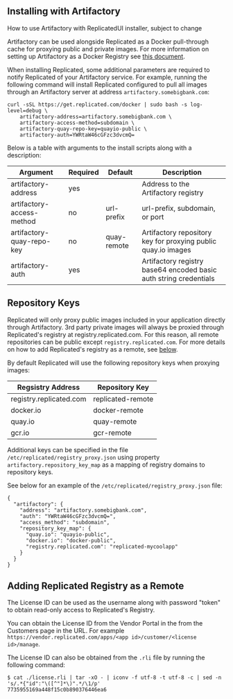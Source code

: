 ## Installing with Artifactory 

How to use Artifactory with ReplicatedUI installer, subject to change 

Artifactory can be used alongside Replicated as a Docker pull-through cache for proxying public and private images. For more information on setting up Artifactory as a Docker Registry see [this document](https://www.jfrog.com/confluence/display/RTF/Docker+Registry).

When installing Replicated, some additional parameters are required to notify Replicated of your Artifactory service. For example, running the following command will install Replicated configured to pull all images through an Artifactory server at address `artifactory.somebigbank.com`:

```shell
curl -sSL https://get.replicated.com/docker | sudo bash -s log-level=debug \
    artifactory-address=artifactory.somebigbank.com \
    artifactory-access-method=subdomain \
    artifactory-quay-repo-key=quayio-public \
    artifactory-auth=YWRtaW46cGFzc3dvcmQ=
```

Below is a table with arguments to the install scripts along with a description:

| Argument | Required | Default | Description |
|----------|----------|---------|-------------|
| artifactory-address | yes | | Address to the Artifactory registry |
| artifactory-access-method | no | url-prefix | url-prefix, subdomain, or port |
| artifactory-quay-repo-key | no | quay-remote | Artifactory repository key for proxying public quay.io images |
| artifactory-auth | yes | | Artifactory registry base64 encoded basic auth string credentials |

## Repository Keys

Replicated will only proxy public images included in your application directly through Artifactory. 3rd party private images will always be proxied through Replicated's registry at registry.replicated.com. For this reason, all remote repositories can be public except `registry.replicated.com`. For more details on how to add Replicated's registry as a remote, see [below](#adding-replicated-registry-as-a-remote).

By default Replicated will use the following repository keys when proxying images:

| Regsistry Address | Repository Key |
|-------------------|----------------|
| registry.replicated.com | replicated-remote |
| docker.io | docker-remote |
| quay.io | quay-remote |
| gcr.io | gcr-remote |

Additional keys can be specified in the file `/etc/replicated/registry_proxy.json` using property `artifactory.repository_key_map` as a mapping of registry domains to repository keys.

See below for an example of the `/etc/replicated/registry_proxy.json` file:

```
{
  "artifactory": {
    "address": "artifactory.somebigbank.com",
    "auth": "YWRtaW46cGFzc3dvcmQ=",
    "access_method": "subdomain",
    "repository_key_map": {
      "quay.io": "quayio-public",
      "docker.io": "docker-public",
      "registry.replicated.com": "replicated-mycoolapp"
    }
  }
}
```

## Adding Replicated Registry as a Remote

The License ID can be used as the username along with password "token" to obtain read-only access to Replicated's Registry.

You can obtain the License ID from the Vendor Portal in the from the Customers page in the URL. For example `https://vendor.replicated.com/apps/<app id>/customer/<license id>/manage`.

The License ID can also be obtained from the `.rli` file by running the following command:

```shell
$ cat ./license.rli | tar -xO - | iconv -f utf-8 -t utf-8 -c | sed -n 's/.*{"id":"\([^"]*\)".*/\1/p'
7735955169a448f15c0b890376446ea6
```

